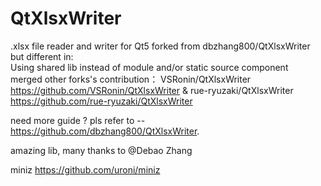 # QtXlsxWriter
.xlsx file reader and writer for Qt5 forked from dbzhang800/QtXlsxWriter   
 but different in:   
    Using shared lib instead of module and/or static source component   
    merged other forks's contribution：   VSRonin/QtXlsxWriter https://github.com/VSRonin/QtXlsxWriter & rue-ryuzaki/QtXlsxWriter https://github.com/rue-ryuzaki/QtXlsxWriter
    
   need more guide ?  pls refer to -- https://github.com/dbzhang800/QtXlsxWriter.
    
amazing lib, many thanks to @Debao Zhang


  miniz  https://github.com/uroni/miniz